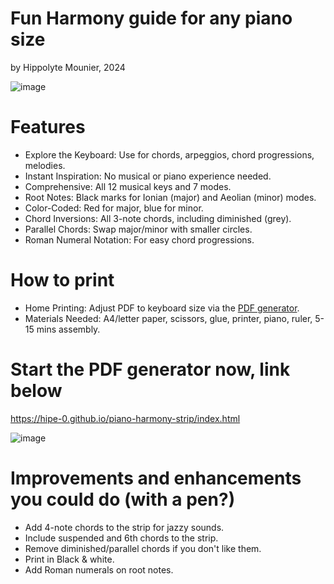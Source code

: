 # Fun Harmony guide for any piano size
by Hippolyte Mounier, 2024


![image](https://github.com/user-attachments/assets/fb1200bb-87b1-4d79-9293-5d27271177d8)

# Features

- Explore the Keyboard: Use for chords, arpeggios, chord progressions, melodies.
- Instant Inspiration: No musical or piano experience needed.
- Comprehensive: All 12 musical keys and 7 modes.
- Root Notes: Black marks for Ionian (major) and Aeolian (minor) modes.
- Color-Coded: Red for major, blue for minor.
- Chord Inversions: All 3-note chords, including diminished (grey).
- Parallel Chords: Swap major/minor with smaller circles.
- Roman Numeral Notation: For easy chord progressions.

# How to print
- Home Printing: Adjust PDF to keyboard size via the [PDF generator](https://hipe-0.github.io/piano-harmony-strip/index.html).
- Materials Needed: A4/letter paper, scissors, glue, printer, piano, ruler, 5-15 mins assembly.

# Start the PDF generator now, link below
https://hipe-0.github.io/piano-harmony-strip/index.html

![image](https://github.com/user-attachments/assets/50101862-e52e-4919-b2ba-2cfa712984e7)

# Improvements and enhancements you could do (with a pen?)
- Add 4-note chords to the strip for jazzy sounds.
- Include suspended and 6th chords to the strip.
- Remove diminished/parallel chords if you don't like them.
- Print in Black & white.
- Add Roman numerals on root notes.

